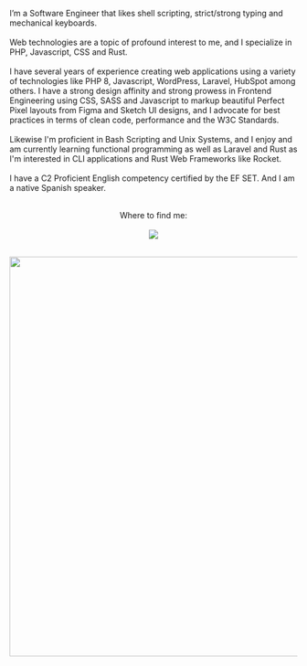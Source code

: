 <p align="left">
    I’m a Software Engineer that likes shell scripting, strict/strong typing and mechanical keyboards.
    <br><br>
    Web technologies are a topic of profound interest to me, and I specialize in PHP, Javascript, CSS and Rust.
    <br><br>
    I have several years of experience creating web applications using a variety of technologies like PHP 8, Javascript, WordPress, Laravel, HubSpot among others. I have a strong design affinity and strong prowess in Frontend Engineering using CSS, SASS and Javascript to markup beautiful Perfect Pixel layouts from Figma and Sketch UI designs, and I advocate for best practices in terms of clean code, performance and the W3C Standards.
    <br><br>
    Likewise I'm proficient in Bash Scripting and Unix Systems, and I enjoy and am currently learning functional programming as well as Laravel and Rust as I'm interested in CLI applications and Rust Web Frameworks like Rocket.
    <br><br>
    I have a C2 Proficient English competency certified by the EF SET. And I am a native Spanish speaker.
    <br><br>
</p>

<p align="center">
    Where to find me:
    <br><br>
    <a href="https://rocha.codes" target="_blank" rel="noopener">
        <img src="https://img.shields.io/badge/contact%20-f9b845.svg?&style=for-the-badge&logo=dev.to&logoColor=white"/>
    </a>
</p>

<p align="center">
    <br>
    <img src="https://github-readme-streak-stats.herokuapp.com?user=Esteban-Rocha&theme=shades-of-purple&hide_border=true&date_format=j%20M%5B%20Y%5D&fire=FF8C03" width="700">
</p>
